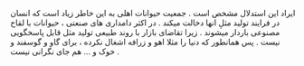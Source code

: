 ایراد این استدلال مشخص است . جمعیت حیوانات اهلی به این خاطر زیاد است که انسان در فرایند تولید مثلِ انها دخالت میکند . در اکثر دامداری های صنعتی ، حیوانات با لقاح مصنوعی باردار میشوند . زیرا تقاضای بازار با روند طبیعی تولید مثل قابل پاسخگویی نیست . پس همانطور که دنیا را مثلا اهو و زرافه اشغال نکرده ، برای گاو و گوسفند و خوک و ... هم جای نگرانی نیست .
